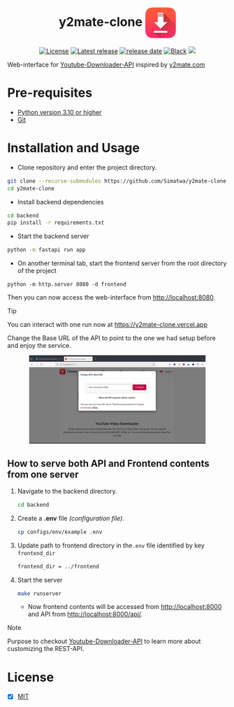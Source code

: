 <h1 align="center">y2mate-clone <img align="center" src="frontend/images/logo.png" width="70px"></h1>

<p align="center">
<a href="LICENSE"><img alt="License" src="https://img.shields.io/static/v1?logo=license&color=Blue&message=MIT&label=License"/></a>
<a href="https://github.com/Simatwa/y2mate-clone/releases"><img src="https://img.shields.io/github/v/release/Simatwa/y2mate-clone?label=Release&logo=github" alt="Latest release"></img></a>
<a href="https://github.com/Simatwa/y2mate-clone/releases"><img src="https://img.shields.io/github/release-date/Simatwa/y2mate-clone?label=Release date&logo=github" alt="release date"></img></a>
<a href="https://github.com/psf/black"><img alt="Black" src="https://img.shields.io/badge/code%20style-black-000000.svg"/></a>
<a href="https://hits.seeyoufarm.com"><img src="https://hits.seeyoufarm.com/api/count/incr/badge.svg?url=https%3A%2F%2Fgithub.com/Simatwa/y2mate-clone"/></a>
</p>

Web-interface for [Youtube-Downloader-API](https://github.com/Simatwa/youtube-downloader-api) inspired by [y2mate.com](https://y2mate.com)

# Pre-requisites

- [Python version 3.10 or higher](https://python.org)
- [Git](https://git-scm.com/)

# Installation and Usage

- Clone repository and enter the project directory.

```sh
git clone --recurse-submodules https://github.com/Simatwa/y2mate-clone.git
cd y2mate-clone
```

- Install backend dependencies

```sh
cd backend
pip install -r requirements.txt
```

- Start the backend server

```sh
python -m fastapi run app
```

- On another terminal tab, start the frontend server from the root directory of the project

```
python -m http.server 8080 -d frontend
```

Then you can now access the web-interface from <http://localhost:8080>.

> [!TIP]
> You can interact with one run now at <https://y2mate-clone.vercel.app>

Change the Base URL of the API to point to the one we had setup before and enjoy the service.


<p align="center">
<img src="assets/setup-api-base-url.jpg" width="80%">
</p>

## How to serve both API and Frontend contents from one server

1. Navigate to the backend directory.

    ```sh
    cd backend
    ```

2. Create a **.env** file *(configuration file)*.

    ```sh
    cp configs/env/example .env
    ```

3. Update path to frontend directory in the`.env` file identified by key `frontend_dir`

    ```sh
    frontend_dir = ../frontend
    ```

4. Start the server

    ```sh
    make runserver
    ```

    - Now frontend contents will be accessed from <http://localhost:8000> and API from <http://localhost:8000/api/>.

> [!NOTE]
> Purpose to checkout [Youtube-Downloader-API](https://github.com/Simatwa/youtube-downloader-api) to learn more about customizing the REST-API.

# License

- [x] [MIT](LICENSE)

